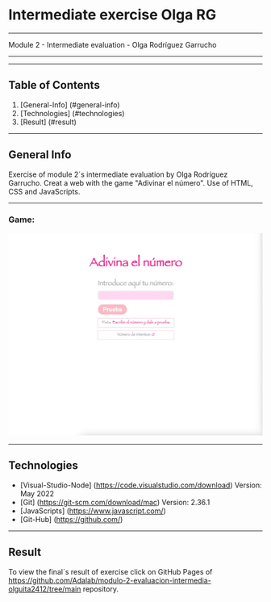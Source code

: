 # Intermediate exercise Olga RG

---

Module 2 - Intermediate evaluation - Olga Rodríguez Garrucho

---

---

## Table of Contents

1. [General-Info] (#general-info)
2. [Technologies] (#technologies)
3. [Result] (#result)

---

## General Info

Exercise of module 2´s intermediate evaluation by Olga Rodríguez Garrucho. Creat a web with the game "Adivinar el número". Use of HTML, CSS and JavaScripts.

---

### Game:

![Web game](./web-game.jpg)

---

## Technologies

- [Visual-Studio-Node] (https://code.visualstudio.com/download) Version: May 2022
- [Git] (https://git-scm.com/download/mac) Version: 2.36.1
- [JavaScripts] (https://www.javascript.com/)
- [Git-Hub] (https://github.com/)

---

## Result

To view the final´s result of exercise click on GitHub Pages of https://github.com/Adalab/modulo-2-evaluacion-intermedia-olguita2412/tree/main repository.
